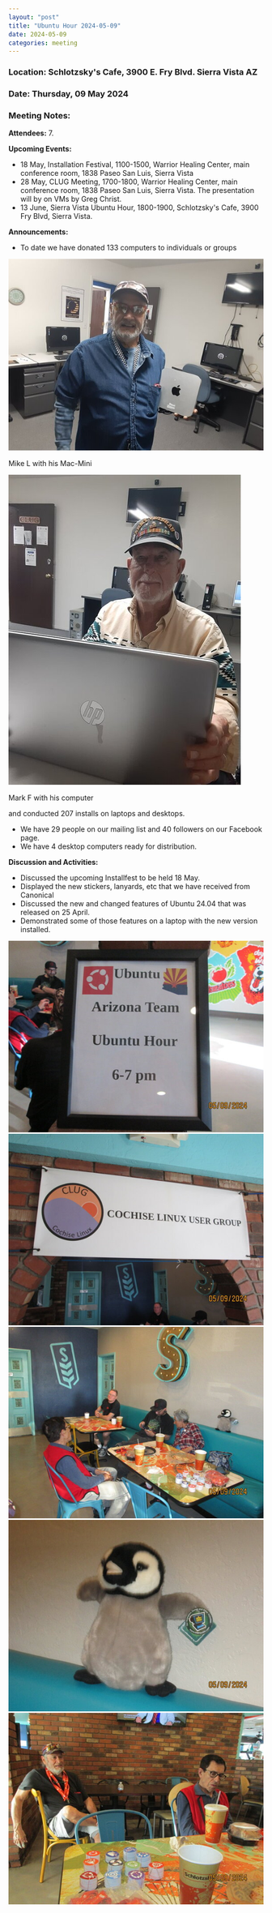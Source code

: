 ```yaml
---
layout: "post"
title: "Ubuntu Hour 2024-05-09"
date: 2024-05-09
categories: meeting
---
```


### Location: Schlotzsky's Cafe, 3900 E. Fry Blvd. Sierra Vista AZ

### Date: Thursday, 09 May 2024

### Meeting Notes:

**Attendees:** 7.

**Upcoming Events:**
 * 18 May, Installation Festival, 1100-1500, Warrior Healing Center, main conference room, 1838 Paseo San Luis, Sierra Vista
 * 28 May, CLUG Meeting, 1700-1800, Warrior Healing Center, main conference room, 1838 Paseo San Luis, Sierra Vista.  The presentation will by on VMs by Greg Christ.
 * 13 June, Sierra Vista Ubuntu Hour, 1800-1900, Schlotzsky's Cafe, 3900 Fry Blvd, Sierra Vista.


**Announcements:**
 * To date we have donated 133 computers to individuals or groups

![alt text](https://raw.githubusercontent.com/CochiseLinuxUsersGroup/CochiseLinuxUsersGroup.github.io/master/images2/rsz_mike_with_his_mac_mini.jpg)

Mike L with his Mac-Mini


![alt text](https://raw.githubusercontent.com/CochiseLinuxUsersGroup/CochiseLinuxUsersGroup.github.io/master/images2/rsz_mark_faulkner_and_his_computer.jpg)

Mark F with his computer

and conducted 207 installs on laptops and desktops.
 * We have 29 people on our mailing list and 40 followers on our Facebook page.
 * We have 4 desktop computers ready for distribution.

**Discussion and Activities:**
 * Discussed the upcoming Installfest to be held 18 May.
 * Displayed the new stickers, lanyards, etc that we have received from Canonical
 * Discussed the new and changed features of Ubuntu 24.04 that was released on 25 April.
 * Demonstrated some of those features on a laptop with the new version installed.

![alt text](https://raw.githubusercontent.com/CochiseLinuxUsersGroup/CochiseLinuxUsersGroup.github.io/master/images2/rsz_sv_ubuntu_hour_2024-05-09_1.jpg)
![alt text](https://raw.githubusercontent.com/CochiseLinuxUsersGroup/CochiseLinuxUsersGroup.github.io/master/images2/rsz_sv_ubuntu_hour_2024-05-09_2.jpg)
![alt text](https://raw.githubusercontent.com/CochiseLinuxUsersGroup/CochiseLinuxUsersGroup.github.io/master/images2/rsz_sv_ubuntu_hour_2024-05-09_3.jpg)
![alt text](https://raw.githubusercontent.com/CochiseLinuxUsersGroup/CochiseLinuxUsersGroup.github.io/master/images2/rsz_sv_ubuntu_hour_2024-05-09_4.jpg)
![alt text](https://raw.githubusercontent.com/CochiseLinuxUsersGroup/CochiseLinuxUsersGroup.github.io/master/images2/rsz_sv_ubuntu_hour_2024-05-09_5.jpg)
